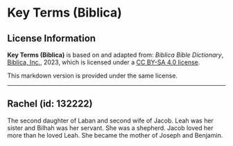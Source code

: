 # Key Terms (Biblica)

## License Information

**Key Terms (Biblica)** is based on and adapted from: _Biblica Bible Dictionary_, [Biblica, Inc.](https://www.biblica.com/), 2023, which is licensed under a [CC BY-SA 4.0 license](https://creativecommons.org/licenses/by-sa/4.0/legalcode.en).

This markdown version is provided under the same license.



--------------------------------

## Rachel (id: 132222)

The second daughter of Laban and second wife of Jacob. Leah was her sister and Bilhah was her servant. She was a shepherd. Jacob loved her more than he loved Leah. She became the mother of Joseph and Benjamin.


